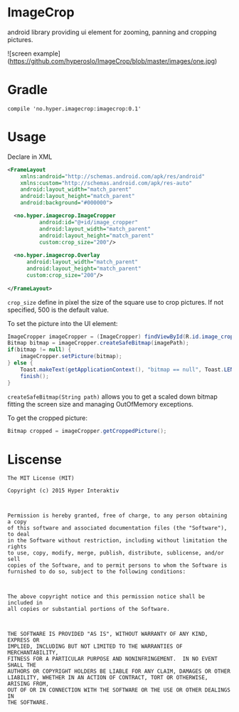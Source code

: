# ImageCrop
android library providing ui element for zooming, panning and cropping pictures.

![screen example]
(https://github.com/hyperoslo/ImageCrop/blob/master/images/one.jpg)

# Gradle
`compile 'no.hyper.imagecrop:imagecrop:0.1'`

# Usage
Declare in XML

```xml
<FrameLayout
    xmlns:android="http://schemas.android.com/apk/res/android"
    xmlns:custom="http://schemas.android.com/apk/res-auto"
    android:layout_width="match_parent"
    android:layout_height="match_parent"
    android:background="#000000">

  <no.hyper.imagecrop.ImageCropper
          android:id="@+id/image_cropper"
          android:layout_width="match_parent"
          android:layout_height="match_parent"
          custom:crop_size="200"/>
  
  <no.hyper.imagecrop.Overlay
      android:layout_width="match_parent"
      android:layout_height="match_parent"
      custom:crop_size="200"/>
      
</FrameLayout>
```
`crop_size` define in pixel the size of the square use to crop pictures. If not specified, 500 is the default value.

To set the picture into the UI element:
```Java
ImageCropper imageCropper = (ImageCropper) findViewById(R.id.image_cropper);
Bitmap bitmap = imageCropper.createSafeBitmap(imagePath);
if(bitmap != null) {
    imageCropper.setPicture(bitmap);
} else {
    Toast.makeText(getApplicationContext(), "bitmap == null", Toast.LENGTH_LONG).show();
    finish();
}
```
`createSafeBitmap(String path)` allows you to get a scaled down bitmap fitting the screen size and managing OutOfMemory exceptions.  

To get the cropped picture:
```Java
Bitmap cropped = imageCropper.getCroppedPicture();
```

# Liscense
```
The MIT License (MIT)

Copyright (c) 2015 Hyper Interaktiv



Permission is hereby granted, free of charge, to any person obtaining a copy
of this software and associated documentation files (the "Software"), to deal
in the Software without restriction, including without limitation the rights
to use, copy, modify, merge, publish, distribute, sublicense, and/or sell
copies of the Software, and to permit persons to whom the Software is
furnished to do so, subject to the following conditions:



The above copyright notice and this permission notice shall be included in
all copies or substantial portions of the Software.



THE SOFTWARE IS PROVIDED "AS IS", WITHOUT WARRANTY OF ANY KIND, EXPRESS OR
IMPLIED, INCLUDING BUT NOT LIMITED TO THE WARRANTIES OF MERCHANTABILITY,
FITNESS FOR A PARTICULAR PURPOSE AND NONINFRINGEMENT.  IN NO EVENT SHALL THE
AUTHORS OR COPYRIGHT HOLDERS BE LIABLE FOR ANY CLAIM, DAMAGES OR OTHER
LIABILITY, WHETHER IN AN ACTION OF CONTRACT, TORT OR OTHERWISE, ARISING FROM,
OUT OF OR IN CONNECTION WITH THE SOFTWARE OR THE USE OR OTHER DEALINGS IN
THE SOFTWARE.
```
